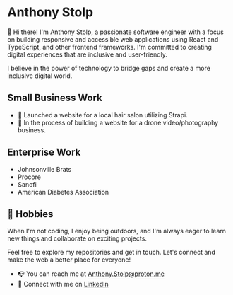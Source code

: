 
# Anthony Stolp

👋 Hi there! I'm Anthony Stolp, a passionate software engineer with a focus on building responsive and accessible web applications using React and TypeScript, and other frontend frameworks. I'm committed to creating digital experiences that are inclusive and user-friendly.

I believe in the power of technology to bridge gaps and create a more inclusive digital world.

## Small Business Work

- :rocket: Launched a website for a local hair salon utilizing Strapi.
- :construction_worker: In the process of building a website for a drone video/photography business.

## Enterprise Work

- Johnsonville Brats
- Procore
- Sanofi
- American Diabetes Association

## 🌱 Hobbies

When I'm not coding, I enjoy being outdoors, and I'm always eager to learn new things and collaborate on exciting projects.

Feel free to explore my repositories and get in touch. Let's connect and make the web a better place for everyone!

- :mailbox_with_no_mail: You can reach me at [Anthony.Stolp@proton.me](mailto:anthony.stolp@proton.me)
- :handshake: Connect with me on [LinkedIn](https://linkedin.com/in/anthonyjstolp)

